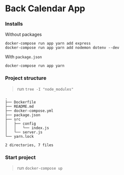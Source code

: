 # Back Calendar App

### Installs

Without packages
```shell
docker-compose run app yarn add express
docker-compose run app yarn add nodemon dotenv --dev
```

With `package.json`
```shell
docker-compose run app yarn
```

### Project structure

> run `tree -I "node_modules"`
```shell
.
├── Dockerfile
├── README.md
├── docker-compose.yml
├── package.json
├── src
│   ├── config
│   │   └── index.js
│   └── server.js
└── yarn.lock

2 directories, 7 files
```

### Start project

> run `docker-compose up`

